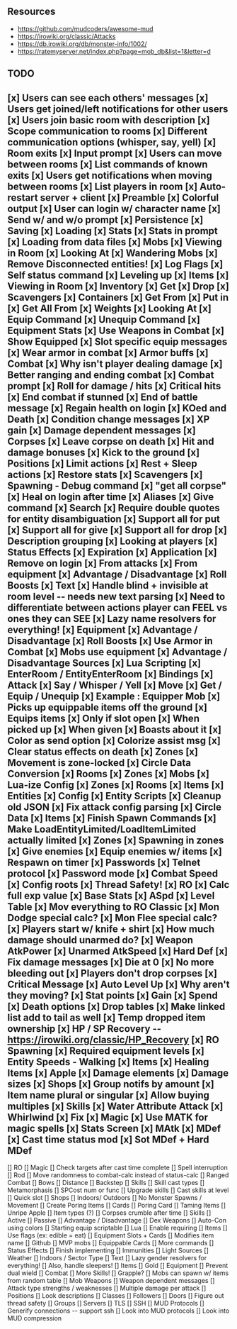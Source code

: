 ## Resources
* https://github.com/mudcoders/awesome-mud
* https://irowiki.org/classic/Attacks
* https://db.irowiki.org/db/monster-info/1002/
* https://ratemyserver.net/index.php?page=mob_db&list=1&letter=d

## TODO
[x] Users can see each others' messages
[x] Users get joined/left notifications for other users
[x] Users join basic room with description
[x] Scope communication to rooms
[x] Different communication options (whisper, say, yell)
[x] Room exits
[x] Input prompt
[x] Users can move between rooms
[x] List commands of known exits
[x] Users get notifications when moving between rooms
[x] List players in room
[x] Auto-restart server + client
[x] Preamble
[x] Colorful output 
[x] User can login w/ character name
[x] Send w/ and w/o prompt
[x] Persistence
    [x] Saving
    [x] Loading
[x] Stats
[x] Stats in prompt
[x] Loading from data files
[x] Mobs
    [x] Viewing in Room
    [x] Looking At
[x] Wandering Mobs
[x] Remove Disconnected entities!
[x] Log Flags
[x] Self status command
[x] Leveling up
[x] Items
    [x] Viewing in Room
    [x] Inventory
    [x] Get
    [x] Drop
    [x] Scavengers
    [x] Containers
    [x] Get From
    [x] Put in
    [x] Get All From
    [x] Weights
    [x] Looking At
    [x] Equip Command
    [x] Unequip Command
    [x] Equipment Stats
    [x] Use Weapons in Combat
    [x] Show Equipped
    [x] Slot specific equip messages
    [x] Wear armor in combat
    [x] Armor buffs
[x] Combat
    [x] Why isn't player dealing damage 
    [x] Better ranging and ending combat
    [x] Combat prompt
    [x] Roll for damage / hits
    [x] Critical hits
    [x] End combat if stunned
    [x] End of battle message
    [x] Regain health on login
    [x] KOed and Death
    [x] Condition change messages
    [x] XP gain
    [x] Damage dependent messages
    [x] Corpses
    [x] Leave corpse on death
    [x] Hit and damage bonuses
    [x] Kick to the ground
[x] Positions
    [x] Limit actions
    [x] Rest + Sleep actions
        [x] Restore stats
[x] Scavengers
[x] Spawning - Debug command
[x] "get all corpse"
[x] Heal on login after time
[x] Aliases
[x] Give command
[x] Search
    [x] Require double quotes for entity disambiguation
    [x] Support all for put
    [x] Support all for give
    [x] Support all for drop
[x] Description grouping
[x] Looking at players
[x] Status Effects
    [x] Expiration
    [x] Application
    [x] Remove on login
    [x] From attacks
    [x] From equipment
    [x] Advantage / Disadvantage
    [x] Roll Boosts
[x] Text
    [x] Handle blind + invisible at room level -- needs new text parsing
        [x] Need to differentiate between actions player can FEEL vs ones they can SEE
    [x] Lazy name resolvers for everything!
[x] Equipment
    [x] Advantage / Disadvantage
    [x] Roll Boosts
    [x] Use Armor in Combat
    [x] Mobs use equipment
[x] Advantage / Disadvantage Sources
[x] Lua Scripting
    [x] EnterRoom / EntityEnterRoom
    [x] Bindings
        [x] Attack
        [x] Say / Whisper / Yell
        [x] Move
        [x] Get / Equip / Unequip
    [x] Example : Equipper Mob
        [x] Picks up equippable items off the ground
        [x] Equips items
            [x] Only if slot open
            [x] When picked up
            [x] When given
        [x] Boasts about it
[x] Color as send option
[x] Colorize assist msg
[x] Clear status effects on death
[x] Zones
    [x] Movement is zone-locked
[x] Circle Data Conversion
    [x] Rooms
    [x] Zones
    [x] Mobs
[x] Lua-ize Config
    [x] Zones
    [x] Rooms
    [x] Items
    [x] Entities
        [x] Config
        [x] Entity Scripts
    [x] Cleanup old JSON
[x] Fix attack config parsing
[x] Circle Data
    [x] Items
    [x] Finish Spawn Commands
    [x] Make LoadEntityLimited/LoadItemLimited actually limited
[x] Zones
    [x] Spawning in zones
        [x] Give enemies
        [x] Equip enemies w/ items
    [x] Respawn on timer
[x] Passwords
[x] Telnet protocol
    [x] Password mode
[x] Combat Speed
[x] Config roots
[x] Thread Safety!
[x] RO
    [x] Calc full exp value
    [x] Base Stats
    [x] ASpd
    [x] Level Table
    [x] Mov everything to RO Classic
    [x] Mon Dodge special calc?
    [x] Mon Flee special calc?
    [x] Players start w/ knife + shirt
    [x] How much damage should unarmed do?
    [x] Weapon AtkPower
    [x] Unarmed AtkSpeed
    [x] Hard Def
    [x] Fix damage messages
    [x] Die at 0
    [x] No more bleeding out
    [x] Players don't drop corpses
    [x] Critical Message
    [x] Auto Level Up
    [x] Why aren't they moving?
    [x] Stat points
        [x] Gain
        [x] Spend
    [x] Death options
    [x] Drop tables
    [x] Make linked list add to tail as well 
    [x] Temp dropped item ownership
    [x] HP / SP Recovery -- https://irowiki.org/classic/HP_Recovery
    [x] RO Spawning
    [x] Required equipment levels
    [x] Entity Speeds - Walking
    [x] Items
        [x] Healing Items
            [x] Apple
    [x] Damage elements
    [x] Damage sizes
    [x] Shops
        [x] Group notifs by amount
        [x] Item name plural or singular
        [x] Allow buying multiples
    [x] Skills
        [x] Water Attribute Attack
        [x] Whirlwind
            [x] Fix
    [x] Magic
        [x] Use MATK for magic spells
        [x] Stats Screen
            [x] MAtk
            [x] MDef
        [x] Cast time status mod
        [x] Sot MDef + Hard MDef
----------------------------------------
[] RO
    [] Magic
        [] Check targets after cast time complete
        [] Spell interruption
        [] Rod
        [] Move randomness to combat-calc instead of status-calc
    [] Ranged Combat
        [] Bows
        [] Distance
        [] Backstep
    [] Skills
        [] Skill cast types
        [] Metamorphasis
        [] SPCost num or func
        [] Upgrade skills
        [] Cast skills at level
    [] Quick slot
    [] Shops
        [] Indoors/ Outdoors
        [] No Monster Spawns / Movement
    [] Create Poring Items
        [] Cards
            [] Poring Card
        [] Taming Items
            [] Unripe Apple
    [] Item types (?)
    [] Corpses crumble after time
    [] Skills
        [] Active
        [] Passive
    [] Advantage / Disadvantage
    [] Dex Weapons
    [] Auto-Con using colors
    [] Starting equip scriptable
[] Lua
    [] Enable requiring
[] Items
    [] Use flags (ex: edible = eat)
    [] Equipment Slots + Cards
        [] Modifies item name
[] Github
[] MVP mobs
[] Equippable Cards
[] More commands
[] Status Effects
    [] Finish implementing
    [] Immunities
[] Light Sources
    [] Weather
    [] Indoors / Sector Type
[] Text
    [] Lazy gender resolvers for everything!
    [] Also, handle sleepers!
[] Items
    [] Gold
    [] Equipment
        [] Prevent dual wield
[] Combat
    [] More Skills!
        [] Grapple?
    [] Mobs can spawn w/ items from random table
    [] Mob Weapons
    [] Weapon dependent messages
    [] Attack type strengths / weaknesses
    [] Multiple damage per attack
[] Positions
    [] Look descriptions
[] Classes
[] Followers
[] Doors
[] Figure out thread safety
[] Groups
[] Servers
    [] TLS
    [] SSH
    [] MUD Protocols
[] Generify connections -- support ssh
[] Look into MUD protocols
[] Look into MUD compression